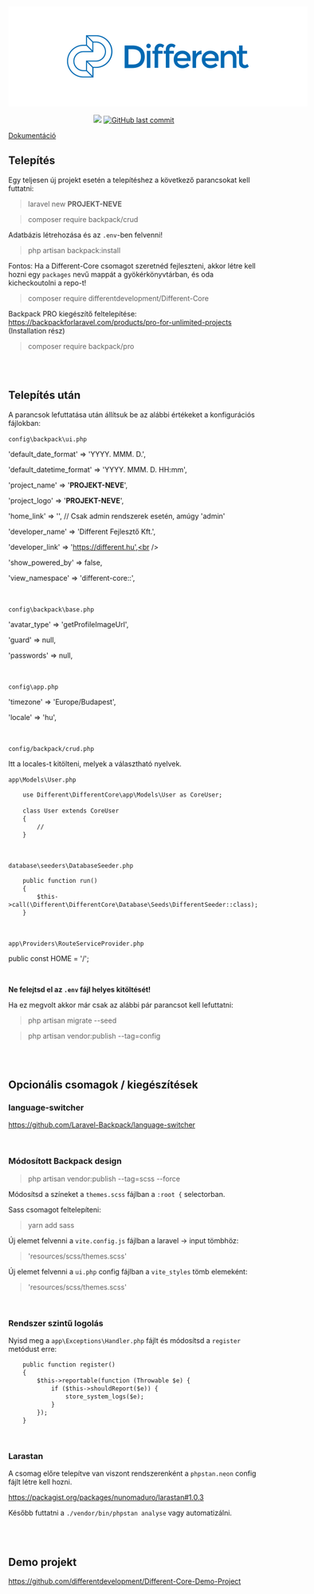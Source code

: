 <p align="center">
    <a href="https://different.hu/" title="different.hu"><img src="https://raw.githubusercontent.com/differentdevelopment/Different-Core/main/assets/img/different-logo.png" style="max-width: 600px"></a>
<p>
  
<p align="center">
    <a href="https://packagist.org/packages/differentdevelopment/Different-Core" title="Latest Version on Packagist"><img src="https://img.shields.io/packagist/v/differentdevelopment/Different-Core.svg?style=flat-square"></a>
    <a href="https://github.com/differentdevelopment/Different-Core/commits/main" title="Last commit"><img alt="GitHub last commit" src="https://img.shields.io/github/last-commit/differentdevelopment/Different-Core"></a>
</p>

[Dokumentáció](https://github.com/differentdevelopment/Different-Core/blob/main/DOCUMENTATION.md)

## Telepítés

Egy teljesen új projekt esetén a telepítéshez a következő parancsokat kell futtatni:

> laravel new **PROJEKT-NEVE** <br  />

> composer require backpack/crud<br  />

Adatbázis létrehozása és az `.env`-ben felvenni!

> php artisan backpack:install <br  />

Fontos: Ha a Different-Core csomagot szeretnéd fejleszteni, akkor létre kell hozni egy `packages` nevű mappát a gyökérkönyvtárban, és oda kicheckoutolni a repo-t!

> composer require differentdevelopment/Different-Core <br  />

Backpack PRO kiegészítő feltelepítése: https://backpackforlaravel.com/products/pro-for-unlimited-projects (Installation rész)

> composer require backpack/pro <br  />

<br  />
<br  />

## Telepítés után

A parancsok lefuttatása után állítsuk be az alábbi értékeket a konfigurációs fájlokban:

`config\backpack\ui.php`<br />

'default_date_format' => 'YYYY. MMM. D.',<br  />

'default_datetime_format' => 'YYYY. MMM. D. HH:mm',<br  />

'project_name' => '**PROJEKT-NEVE**',<br  />

'project_logo' => '**PROJEKT-NEVE**',<br  />

'home_link' => '', // Csak admin rendszerek esetén, amúgy 'admin' <br  />

'developer_name' => 'Different Fejlesztő Kft.',<br  />

'developer_link' => 'https://different.hu',<br  />

'show_powered_by' => false,<br />

'view_namespace' => 'different-core::',<br />

<br  />

`config\backpack\base.php`<br  />

'avatar_type' => 'getProfileImageUrl',<br  />

'guard' => null,<br  />

'passwords' => null,<br  />

<br  />

`config\app.php`<br  />

'timezone' => 'Europe/Budapest',<br  />

'locale' => 'hu',<br  />

<br  />

`config/backpack/crud.php`<br />

Itt a locales-t kitölteni, melyek a választható nyelvek.

`app\Models\User.php`<br  />

```
    use Different\DifferentCore\app\Models\User as CoreUser;

    class User extends CoreUser
    {
        //
    }
```

<br  />

`database\seeders\DatabaseSeeder.php`<br  />

```
    public function run()
    {
        $this->call(\Different\DifferentCore\Database\Seeds\DifferentSeeder::class);
    }
```

<br  />

`app\Providers\RouteServiceProvider.php`<br  />

public const HOME = '/';<br  />

<br  />

**Ne felejtsd el az `.env` fájl helyes kitöltését!**

Ha ez megvolt akkor már csak az alábbi pár parancsot kell lefuttatni:

> php artisan migrate --seed<br  />

> php artisan vendor:publish --tag=config<br  />

<br  />
<br  />

## Opcionális csomagok / kiegészítések<br />

### language-switcher

https://github.com/Laravel-Backpack/language-switcher<br  />

<br  />

### Módosított Backpack design<br />

> php artisan vendor:publish --tag=scss --force

Módosítsd a színeket a `themes.scss` fájlban a `:root {` selectorban.

Sass csomagot feltelepíteni:<br />

> yarn add sass

Új elemet felvenni a `vite.config.js` fájlban a laravel -> input tömbhöz:<br />

> 'resources/scss/themes.scss'

Új elemet felvenni a `ui.php` config fájlban a `vite_styles` tömb elemeként:<br />

> 'resources/scss/themes.scss'

<br />

### Rendszer szintű logolás<br  />

Nyisd meg a `app\Exceptions\Handler.php` fájlt és módosítsd a `register` metódust erre:

```
    public function register()
    {
        $this->reportable(function (Throwable $e) {
            if ($this->shouldReport($e)) {
                store_system_logs($e);
            }
        });
    }
```

<br  />

### Larastan<br />

A csomag előre telepítve van viszont rendszerenként a `phpstan.neon` config fájlt létre kell hozni.<br  />

https://packagist.org/packages/nunomaduro/larastan#1.0.3<br/>

Később futtatni a `./vendor/bin/phpstan analyse` vagy automatizálni.<br/>

<br />
<br />

## Demo projekt<br />

https://github.com/differentdevelopment/Different-Core-Demo-Project
